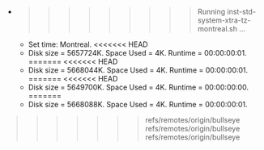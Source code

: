 * >>>>>>>>> Running inst-std-system-xtra-tz-montreal.sh ...
  * Set time: Montreal.
<<<<<<< HEAD
  * Disk size = 5657724K. Space Used = 4K. Runtime = 00:00:00:01.
=======
<<<<<<< HEAD
  * Disk size = 5668044K. Space Used = 4K. Runtime = 00:00:00:01.
=======
<<<<<<< HEAD
  * Disk size = 5649700K. Space Used = 4K. Runtime = 00:00:00:00.
=======
  * Disk size = 5668088K. Space Used = 4K. Runtime = 00:00:00:01.
>>>>>>> refs/remotes/origin/bullseye
>>>>>>> refs/remotes/origin/bullseye
>>>>>>> refs/remotes/origin/bullseye
